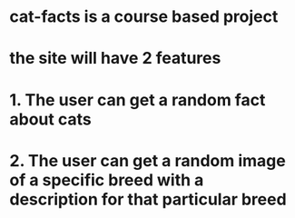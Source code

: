 # cat-facts is a course based project

# the site will have 2 features

# 1. The user can get a random fact about cats

# 2. The user can get a random image of a specific breed with a description for that particular breed
